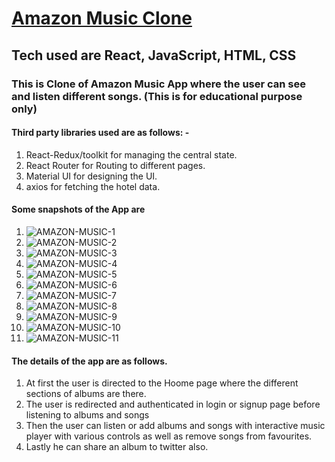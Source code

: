 # [Amazon Music Clone](https://musical-amazon.netlify.app/)

## Tech used are React, JavaScript, HTML, CSS

### This is Clone of Amazon Music App where the user can see and listen different songs. (This is for educational purpose only)

#### Third party libraries used are as follows: -
1. React-Redux/toolkit for managing the central state.
2. React Router for Routing to different pages.
3. Material UI for designing the UI.
4. axios for fetching the hotel data.

#### Some snapshots of the App are
1. ![AMAZON-MUSIC-1](https://github.com/abdurrahman6489/Amazon-Music-Clone/assets/120268868/30d66880-4202-4b73-9093-f3f337e78563)
2. ![AMAZON-MUSIC-2](https://github.com/abdurrahman6489/Amazon-Music-Clone/assets/120268868/91a1c58f-2dd4-4614-bd5b-f59b41f8bee7)
3. ![AMAZON-MUSIC-3](https://github.com/abdurrahman6489/Amazon-Music-Clone/assets/120268868/374ea89c-5391-4691-adb5-ada9e3254dad)
4. ![AMAZON-MUSIC-4](https://github.com/abdurrahman6489/Amazon-Music-Clone/assets/120268868/9cc26fe2-bf0b-4bcd-a7b9-f3915fa781c0)
5. ![AMAZON-MUSIC-5](https://github.com/abdurrahman6489/Amazon-Music-Clone/assets/120268868/d3b85d9f-40c8-4908-a3ba-4a4ea20b3a27)
6. ![AMAZON-MUSIC-6](https://github.com/abdurrahman6489/Amazon-Music-Clone/assets/120268868/8e364557-4a80-46b3-80fd-116460505e05)
7. ![AMAZON-MUSIC-7](https://github.com/abdurrahman6489/Amazon-Music-Clone/assets/120268868/a7955179-690d-42f8-93d7-c5c827fddcc4)
8. ![AMAZON-MUSIC-8](https://github.com/abdurrahman6489/Amazon-Music-Clone/assets/120268868/a1f71f25-42ea-40f6-afff-82ad2e3a8266)
9. ![AMAZON-MUSIC-9](https://github.com/abdurrahman6489/Amazon-Music-Clone/assets/120268868/766548d9-0aa8-4446-947e-dac27fcfcdce)
10. ![AMAZON-MUSIC-10](https://github.com/abdurrahman6489/Amazon-Music-Clone/assets/120268868/5eb91711-7db2-4877-98e0-b46ee1b14cdb)
11. ![AMAZON-MUSIC-11](https://github.com/abdurrahman6489/Amazon-Music-Clone/assets/120268868/b5e931c5-aa83-4ad6-909e-74df81964f35)

#### The details of the app are as follows.
1. At first the user is directed to the Hoome page where the different sections of albums are there.
2. The user is redirected and authenticated in login or signup page before listening to albums and songs
3. Then the user can listen or add albums and songs with interactive music player with various controls as well as remove songs from favourites.
4. Lastly he can share an album to twitter also.












